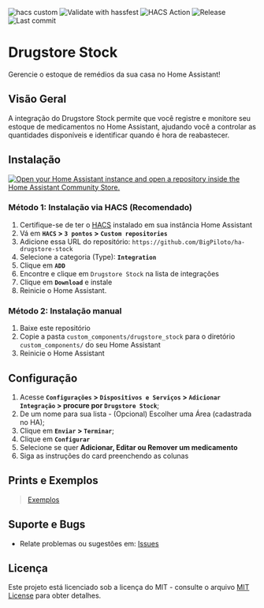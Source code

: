 ![hacs custom](https://img.shields.io/badge/hacs-custom-orange.svg)
![Validate with hassfest](https://github.com/BigPiloto/ha-drugstore-stock/actions/workflows/hassfest.yaml/badge.svg)
![HACS Action](https://github.com/BigPiloto/ha-drugstore-stock/actions/workflows/validate.yaml/badge.svg)
![Release](https://img.shields.io/github/v/release/BigPiloto/ha-drugstore-stock.svg)
![Last commit](https://img.shields.io/github/last-commit/BigPiloto/ha-drugstore-stock.svg)

# Drugstore Stock

Gerencie o estoque de remédios da sua casa no Home Assistant!

## Visão Geral

A integração do Drugstore Stock permite que você registre e monitore seu estoque de medicamentos no Home Assistant, ajudando você a controlar as quantidades disponíveis e identificar quando é hora de reabastecer.

## Instalação

[![Open your Home Assistant instance and open a repository inside the Home Assistant Community Store.](https://my.home-assistant.io/badges/hacs_repository.svg)](https://my.home-assistant.io/redirect/hacs_repository/?owner=BigPiloto&repository=ha-drugstore-stock&category=Integration)

### Método 1: Instalação via HACS  (Recomendado)

1. Certifique-se de ter o [HACS](https://hacs.xyz/) instalado em sua instância Home Assistant
1. Vá em **`HACS` > `3 pontos` > `Custom repositories`**
2. Adicione essa URL do repositório: `https://github.com/BigPiloto/ha-drugstore-stock`
3. Selecione a categoria (Type): **`Integration`**
4. Clique em **`ADD`**
5. Encontre e clique em `Drugstore Stock` na lista de integrações
6. Clique em **`Download`** e instale
7. Reinicie o Home Assistant.

### Método 2: Instalação manual

1. Baixe este repositório
2. Copie a pasta `custom_components/drugstore_stock` para o diretório `custom_components/` do seu Home Assistant
3. Reinicie o Home Assistant

## Configuração

1. Acesse **`Configurações` > `Dispositivos e Serviços` > `Adicionar Integração` > procure por `Drugstore Stock`**;
2. De um nome para sua lista - (Opcional) Escolher uma Área (cadastrada no HA);
3. Clique em **`Enviar` > `Terminar`**;
4. Clique em **`Configurar`**
5. Selecione se quer **Adicionar, Editar ou Remover um medicamento**
6. Siga as instruções do card preenchendo as colunas

## Prints e Exemplos

> [Exemplos](documentation/examples.pt-BR.md)

## Suporte e Bugs

- Relate problemas ou sugestões em: [Issues](https://github.com/BigPiloto/ha-drugstore-stock/issues)

## Licença

Este projeto está licenciado sob a licença do MIT - consulte o arquivo [MIT License](LICENSE) para obter detalhes.
